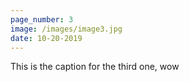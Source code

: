 ```yaml
---
page_number: 3
image: /images/image3.jpg
date: 10-20-2019
---
```


This is the caption for the third one, wow
